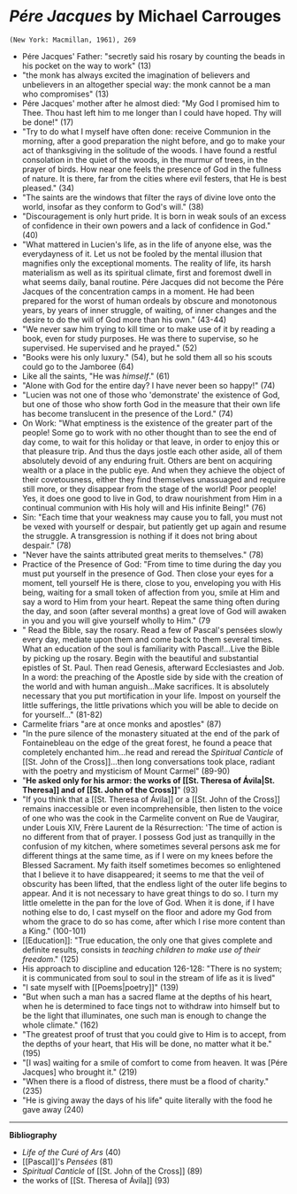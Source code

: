 
# *Pére Jacques* by Michael Carrouges

`(New York: Macmillan, 1961), 269`

- Pére Jacques' Father: "secretly said his rosary by counting the beads in his pocket on the way to work" (13)
- "the monk has always excited the imagination of believers and unbelievers in an altogether special way: the monk cannot be a man who compromises" (13)
- Pére Jacques' mother after he almost died: "My God I promised him to Thee. Thou hast left him to me longer than I could have hoped. Thy will be done!" (17)
- "Try to do what I myself have often done: receive Communion in the morning, after a good preparation the night before, and go to make your act of thanksgiving in the solitude of the woods. I have found a restful consolation in the quiet of the woods, in the murmur of trees, in the prayer of birds. How near one feels the presence of God in the fullness of nature. It is there, far from the cities where evil festers, that He is best pleased." (34)
- "The saints are the windows that filter the rays of divine love onto the world, insofar as they conform to God's will." (38)
- "Discouragement is only hurt pride. It is born in weak souls of an excess of confidence in their own powers and a lack of confidence in God." (40)
- "What mattered in Lucien's life, as in the life of anyone else, was the everydayness of it. Let us not be fooled by the mental illusion that magnifies only the exceptional moments. The reality of life, its harsh materialism as well as its spiritual climate, first and foremost dwell in what seems daily, banal routine. Pére Jacques did not become the Pére Jacques of the concentration camps in a moment. He had been prepared for the worst of human ordeals by obscure and monotonous years, by years of inner struggle, of waiting, of inner changes and the desire to do the will of God more than his own." (43-44)
- "We never saw him trying to kill time or to make use of it by reading a book, even for study purposes. He was there to supervise, so he supervised. He supervised and he prayed." (52)
- "Books were his only luxury." (54), but he sold them all so his scouts could go to the Jamboree (64)
- Like all the saints, "He was *himself*." (61)
- "Alone with God for the entire day? I have never been so happy!" (74)
- "Lucien was not one of those who 'demonstrate' the existence of God, but one of those who show forth God in the measure that their own life has become translucent in the presence of the Lord." (74)
- On Work: "What emptiness is the existence of the greater part of the people! Some go to work with no other thought than to see the end of day come, to wait for this holiday or that leave, in order to enjoy this or that pleasure trip. And thus the days jostle each other aside, all of them absolutely devoid of any enduring fruit. Others are bent on acquiring wealth or a place in the public eye. And when they achieve the object of their covetousness, either they find themselves unassuaged and require still more, or they disappear from the stage of the world! Poor people! Yes, it does one good to live in God, to draw nourishment from Him in a continual communion with His holy will and His infinite Being!" (76)
- Sin: "Each time that your weakness may cause you to fall, you must not be vexed with yourself or despair, but patiently get up again and resume the struggle. A transgression is nothing if it does not bring about despair."  (78)
- "Never have the saints attributed great merits to themselves." (78)
- Practice of the Presence of God: "From time to time during the day you must put yourself in the presence of God. Then close your eyes for a moment, tell yourself He is there, close to you, enveloping you with His being, waiting for a small token of affection from you, smile at Him and say a word to Him from your heart. Repeat the same thing often during the day, and soon (after several months) a great love of God will awaken in you and you will give yourself wholly to Him." (79
- " Read the Bible, say the rosary. Read a few of Pascal's pensées slowly every day, mediate upon them and come back to them several times. What an education of the soul is familiarity with Pascal!...Live the Bible by picking up the rosary. Begin with the beautiful and substantial epistles of St. Paul. Then read Genesis, afterward Ecclesiastes and Job. In a word: the preaching of the Apostle side by side with the creation of the world and with human anguish...Make sacrifices. It is absolutely necessary that you put mortification in your life. Impost on yourself the little sufferings, the little privations which you will be able to decide on for yourself..." (81-82)
- Carmelite friars "are at once monks and apostles" (87)
- "In the pure silence of the monastery situated at the end of the park of Fontainebleau on the edge of the great forest, he found a peace that completely enchanted him...he read and reread the *Spiritual Canticle* of [[St. John of the Cross]]...then long conversations took place, radiant with the poetry and mysticism of Mount Carmel" (89-90)
- "**He asked only for his armor: the works of [[St. Theresa of Ávila|St. Theresa]] and of [[St. John of the Cross]]**" (93)
- "If you think that a [[St. Theresa of Ávila]] or a [[St. John of the Cross]] remains inaccessible or even incomprehensible, then listen to the voice of one who was the cook in the Carmelite convent on Rue de Vaugirar, under Louis XIV, Frère Laurent de la Résurrection: 'The time of action is no different from that of prayer. I possess God just as tranquilly in the confusion of my kitchen, where sometimes several persons ask me for different things at the same time, as if I were on my knees before the Blessed Sacrament. My faith itself sometimes becomes so enlightened that I believe it to have disappeared; it seems to me that the veil of obscurity has been lifted, that the endless light of the outer life begins to appear. And it is not necessary to have great things to do so. I turn my little omelette in the pan for the love of God. When it is done, if I have nothing else to do, I cast myself on the floor and adore my God from whom the grace to do so has come, after which I rise more content than a King." (100-101)
- [[Education]]: "True education, the only one that gives complete and definite results, consists in *teaching children to make use of their freedom*." (125)
- His approach to discipline and education 126-128: "There is no system; it is communicated from soul to soul in the stream of life as it is lived"
- "I sate myself with [[Poems|poetry]]" (139)
- "But when such a man has a sacred flame at the depths of his heart, when he is determined to face tings not to withdraw into himself but to be the light that illuminates, one such man is enough to change the whole climate." (162)
- "The greatest proof of trust that you could give to Him is to accept, from the depths of your heart, that His will be done, no matter what it be." (195)
- "[I was] waiting for a smile of comfort to come from heaven. It was [Pére Jacques] who brought it." (219)
- "When there is a flood of distress, there must be a flood of charity." (235)
- "He is giving away the days of his life" quite literally with the food he gave away (240)

---
**Bibliography**

- *Life of the Curé of Ars* (40)
- [[Pascal]]'s *Pensées* (81)
- *Spiritual Canticle* of [[St. John of the Cross]] (89)
- the works of [[St. Theresa of Ávila]] (93)